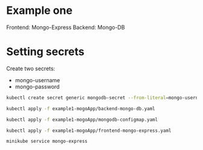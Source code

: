 # Example one
Frontend: Mongo-Express
Backend: Mongo-DB

# Setting secrets
Create two secrets:
- mongo-username
- mongo-password
  
```bash
kubectl create secret generic mongodb-secret --from-literal=mongo-username=mongouser --from-literal=mongo-password=mongopass
```

```bash
kubectl apply -f example1-mogoApp/backend-mongo-db.yaml
```

```bash
kubectl apply -f example1-mogoApp/mongodb-configmap.yaml
```

```bash
kubectl apply -f example1-mogoApp/frontend-mongo-express.yaml
```

```bash
minikube service mongo-express
```